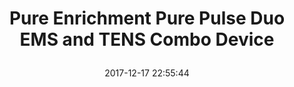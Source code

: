 ---
title: > #shorten me
  Pure Enrichment Pure Pulse Duo EMS and TENS Combo Device
name: >
  Pure Enrichment Pure Pulse Duo EMS and TENS Combo Device
date: "2017-12-17 22:55:44"
buy_now: "https://www.amazon.com/Pure-Enrichment-Pulse-Combo-Device/dp/B0109BBQMK?SubscriptionId=AKIAIA5RBQIWQVTCUEUQ&tag=coldcutdeals-20&linkCode=xm2&camp=2025&creative=165953&creativeASIN=B0109BBQMK"
description_markdown: >-

  - Innovative compact design provides professional-quality therapy for home and travel

  - Includes 8 preset TENS programs, 6 preset EMS programs, an adjustable timer, and dual channel operation with independent intensity controls

  - Easy-to-read LCD display shows the program, therapy mode, intensity level, and time remaining in your treatment session

  - 5-60 minute adjustable timer lets you customize the length of your treatment session so you can achieve the best outcome for your muscles - 60-second automatic shutoff preserves battery life

  - Includes 7 part video series by renowned physical therapist on how to use the device, muscle stimulation & training advice, pain management best practices, pain relieving exercises and more


tweet_id_str: "942528766642933766"
price: "$149.99"
list_price: "$149.99"
deal_price: "$59.99"
you_save: "$90.00 (60%)"
asin: "B0109BBQMK"
image: "https://images-na.ssl-images-amazon.com/images/I/41qEWa35wGL.jpg"
---